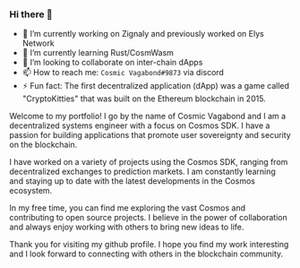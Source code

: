 ### Hi there 👋

- 🔭 I’m currently working on Zignaly and previously worked on Elys Network
- 🌱 I’m currently learning Rust/CosmWasm
- 👯 I’m looking to collaborate on inter-chain dApps
- :mailbox: How to reach me: `Cosmic Vagabond#9873` via discord
- ⚡ Fun fact: The first decentralized application (dApp) was a game called "CryptoKitties" that was built on the Ethereum blockchain in 2015.

Welcome to my portfolio! I go by the name of Cosmic Vagabond and I am a decentralized systems engineer with a focus on Cosmos SDK. I have a passion for building applications that promote user sovereignty and security on the blockchain.

I have worked on a variety of projects using the Cosmos SDK, ranging from decentralized exchanges to prediction markets. I am constantly learning and staying up to date with the latest developments in the Cosmos ecosystem.

In my free time, you can find me exploring the vast Cosmos and contributing to open source projects. I believe in the power of collaboration and always enjoy working with others to bring new ideas to life.

Thank you for visiting my github profile. I hope you find my work interesting and I look forward to connecting with others in the blockchain community. 
